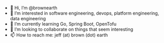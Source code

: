 - 👋 Hi, I’m @brownearth
- 👀 I’m interested in software engineering, devops, platform engineering, data engineering
- 🌱 I’m currently learning Go, Spring Boot, OpenTofu
- 💞️ I’m looking to collaborate on things that seem interesting
- 📫 How to reach me: jeff (at) brown (dot) earth

<!---
brownearth/brownearth is a ✨ special ✨ repository because its `README.md` (this file) appears on your GitHub profile.
You can click the Preview link to take a look at your changes.
--->
